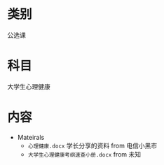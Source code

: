 # 类别

公选课

# 科目

大学生心理健康

# 内容

- Mateirals
  - `心理健康.docx` 学长分享的资料 from 电信小黑市  
  - `大学生心理健康考纲速查小册.docx` from 未知
